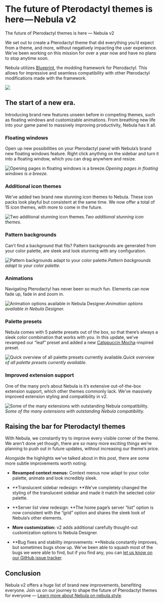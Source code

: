 
# The future of Pterodactyl themes is here — Nebula v2

The future of Pterodactyl themes is here — Nebula v2

We set out to create a Pterodactyl theme that did everything you’d expect from a theme, and more, without negatively impacting the user experience. We’ve been working on this mission for over a year now and have no plans to stop anytime soon.

Nebula utilizes [Blueprint](https://blueprint.zip), the modding framework for Pterodactyl. This allows for impressive and seamless compatibility with other Pterodactyl modifications made with the framework.

![](https://cdn-images-1.medium.com/max/4096/1*9o_Y3k5l-cq68dxcRiwTXQ.png)

## The start of a new era.

Introducing brand new features unseen before in competing themes, such as floating windows and customizable animations. From breathing new life into your game panel to massively improving productivity, Nebula has it all.

### Floating windows

Open up new possibilities on your Pterodactyl panel with Nebula’s brand new floating windows feature. Right click anything on the sidebar and turn it into a floating window, which you can drag anywhere and resize.

![Opening pages in floating windows is a breeze.](https://cdn-images-1.medium.com/max/3840/1*IKamdwy90rdRbbwN8PC3wA.png)*Opening pages in floating windows is a breeze.*

### Additional icon themes

We’ve added two brand new stunning icon themes to Nebula. These icon packs look playful but consistent at the same time. We now offer a total of 15 icon themes, with more to come in the future.

![Two additional stunning icon themes.](https://cdn-images-1.medium.com/max/3840/1*MJ9jx45nwzV5huKZw9zUqg.png)*Two additional stunning icon themes.*

### Pattern backgrounds

Can’t find a background that fits? Pattern backgrounds are generated from your color palette, are sleek and look stunning with any configuration.

![Pattern backgrounds adapt to your color palette.](https://cdn-images-1.medium.com/max/3840/1*zQl0WaAsdK-yiLFk2tRPgA.png)*Pattern backgrounds adapt to your color palette.*

### Animations

Navigating Pterodactyl has never been so much fun. Elements can now fade up, fade in and zoom in.

![Animation options available in Nebula Designer.](https://cdn-images-1.medium.com/max/3840/1*xA6hZbI_auhJmBM6QAg4qw.png)*Animation options available in Nebula Designer.*

### Palette presets

Nebula comes with 5 palette presets out of the box, so that there’s always a sleek color combination that works with you. In this update, we’ve revamped our “leaf” preset and added a new [Catppuccin Mocha](https://catppuccin.com)-inspired preset.

![Quick overview of all palette presets currently available.](https://cdn-images-1.medium.com/max/3840/1*A7_3GR3IawleN4MkGvatMg.png)*Quick overview of all palette presets currently available.*

### Improved extension support

One of the many pro’s about Nebula is it’s extensive out-of-the-box extension support, which other themes commonly lack. We’ve massively improved extension styling and compatibility in v2.

![Some of the many extensions with outstanding Nebula compatibility.](https://cdn-images-1.medium.com/max/3840/1*t2Noziv28Fxh2TOins11_Q.png)*Some of the many extensions with outstanding Nebula compatibility.*

## Raising the bar for Pterodactyl themes

With Nebula, we constantly try to improve every visible corner of the theme. We aren’t done yet though, there are so many more exciting things we’re planning to push out in future updates, without increasing our theme’s price.

Alongside the highlights we’ve talked about in this post, there are some more subtle improvements worth noting:

* **Revamped context menus:** Context menus now adapt to your color palette, animate and look incredibly sleek.

* **Translucent sidebar redesign: **We’ve completely changed the styling of the translucent sidebar and made it match the selected color palette.

* **Server list view redesign: **The home page’s server “list” option is now consistent with the “grid” option and shares the sleek look of Nebula’s other elements.

* **More customization:** v2 adds additional carefully thought-out customization options to Nebula Designer.

* **Bug fixes and stability improvements: **Nebula constantly improves, but sometimes bugs show up. We’ve been able to squash most of the bugs we were able to find, but if you find any, you can [let us know on our GitHub issue tracker](https://github.com/prplwtf/nebula/issues/).

## Conclusion

Nebula v2 offers a huge list of brand new improvements, benefiting everyone. Join us on our journey to shape the future of Pterodactyl themes for everyone — [Learn more about Nebula on nebula.style](https://nebula.style).
